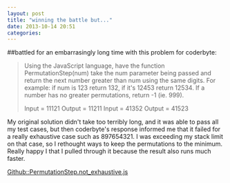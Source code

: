```yaml
---
layout: post
title: "winning the battle but..."
date: 2013-10-14 20:51
categories: 
---
```

##battled for an embarrasingly long time with this problem for coderbyte:

>Using the JavaScript language, have the function PermutationStep(num) take the num parameter 
>being passed and return the next number greater than num using the same digits. For example: 
>if num is 123 return 132, if it's 12453 return 12534. If a number has no greater permutations, 
>return -1 (ie. 999). 
>
>Input = 11121 Output = 11211
>Input = 41352 Output = 41523


My original solution didn't take too terribly long, and it was able to pass all my test cases, but then coderbyte's response informed me that it failed for a really exhaustive case such as 897654321. I was exceeding my stack limit on that case, so I rethought ways to keep the permutations to the minimum. Really happy I that I pulled through it because the result also runs much faster.

[Github::PermutationStep.not_exhaustive.js](https://github.com/adrichman/coderbyte/blob/master/PermutationStep.not_exhaustive.js)

